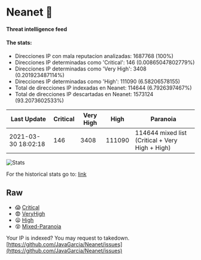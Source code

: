 # Neanet :hocho:
#### Threat intelligence feed
#### The stats:

- Direcciones IP con mala reputacion analizadas: 1687768 (100%)
- Direcciones IP determinadas como 'Critical':  146 (0.00865047802779%)
- Direcciones IP determinadas como 'Very High':  3408 (0.201923487114%)
- Direcciones IP determinadas como 'High':  111090 (6.58206578155)
- Total de direcciones IP indexadas en Neanet:  114644 (6.7926397467%)
- Total de direcciones IP descartadas en Neanet:  1573124 (93.2073602533%)

| Last Update | Critical | Very High | High | Paranoia |
| --- | --- | --- | --- | --- |
| 2021-03-30 18:02:18 | 146 | 3408 | 111090 | 114644 mixed list (Critical + Very High + High)|

![Stats](https://docs.google.com/spreadsheets/d/e/2PACX-1vSnaNMIXVabIpDJjufMlzH7poXnshF3mgd8Is1g9ytUEzVsP5my4Trn8f-xkoLLQ38xpL3HtmUexLo6/pubchart?oid=501124687&format=image)

For the historical stats go to: [link](/stats.csv)
## Raw
- :scream: [Critical](https://raw.githubusercontent.com/JavaGarcia/Neanet/master/blacklists/neanet_critical.txt)
- :fearful: [VeryHigh](https://raw.githubusercontent.com/JavaGarcia/Neanet/master/blacklists/neanet_veryHigh.txtt)
- :frowning: [High](https://raw.githubusercontent.com/JavaGarcia/Neanet/master/blacklists/neanet_high.txt)
- :dizzy_face: [Mixed-Paranoia](https://raw.githubusercontent.com/JavaGarcia/Neanet/master/blacklists/neanet_all.txt)


Your IP is indexed? You may request to takedown. [https://github.com/JavaGarcia/Neanet/issues](https://github.com/JavaGarcia/Neanet/issues)





















































































































































































































































































































































































































































































































































































































































































































































































































































































































































































































































































































































































































































































































































































































































































































































































































































































































































































































































































































































































































































































































































































































































































































































































































































































































































































































































































































































































































































































































































































































































































































































































































































































































































































































































































































































































































































































































































































































































































































































































































































































































































































































































































































































































































































































































































































































































































































































































































































































































































































































































































































































































































































































































































































































































